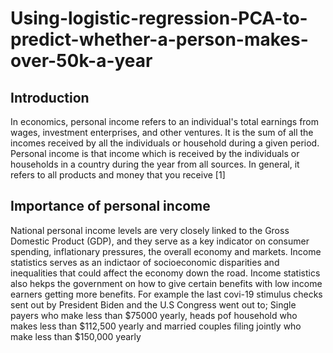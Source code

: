 # Using-logistic-regression-PCA-to-predict-whether-a-person-makes-over-50k-a-year
## Introduction
In economics, personal income refers to an individual's total earnings from wages, investment enterprises, and other ventures. It is the sum of all the incomes received by all the individuals or household during a given period. Personal income is that income which is received by the individuals or households in a country during the year from all sources. In general, it refers to all products and money that you receive [1]
## Importance of personal income
National personal income levels are very closely linked to the Gross Domestic Product (GDP), and they serve as a key indicator on consumer spending, inflationary pressures, the overall economy and markets. 
Income statistics serves as an indictaor of socioeconomic disparities and inequalities that could affect the economy down the road. 
Income statistics also hekps the government on how to give certain benefits with low income earners getting more benefits. For example the last covi-19  stimulus checks sent out by President Biden and the U.S Congress went out to; Single payers who make less than $75000 yearly, heads pof household who makes less than $112,500 yearly and  married couples filing jointly who make less than $150,000 yearly
 
